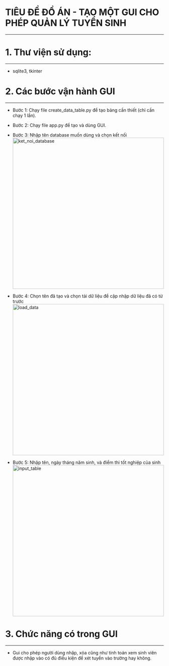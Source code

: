 # TIÊU ĐỀ ĐỒ ÁN - TẠO MỘT GUI CHO PHÉP QUẢN LÝ TUYỂN SINH 
---
# 1. Thư viện sử dụng:
---
- sqlite3, tkinter

# 2. Các bước vận hành GUI
---

  + Bước 1:
    Chạy file create_data_table.py để tạo bảng cần thiết (chỉ cần chạy 1 lần).
    
  + Bước 2:
    Chạy file app.py để tạo và dùng GUI.
    
  + Bước 3:
    Nhập tên database muốn dùng và chọn kết nối
    <img width="480" alt="ket_noi_database" src="https://github.com/user-attachments/assets/a3b9a4ba-3df9-4617-a340-f140dbced662">
    
  + Bước 4:
    Chọn tên đã tạo và chọn tải dữ liệu để cập nhập dữ liệu đã có từ trước
    <img width="480" alt="load_data" src="https://github.com/user-attachments/assets/d171e5ad-792b-46e8-aab4-4ef5aa09d678">
    
  + Bước 5:
    Nhập tên, ngày tháng năm sinh, và điểm thi tốt nghiệp của sinh
    <img width="480" alt="input_table" src="https://github.com/user-attachments/assets/93b180bb-38cb-4042-88ed-002b7cfc8de5">
    
# 3. Chức năng có trong GUI
---

- Gui cho phép người dùng nhập, xóa cũng như tính toán xem sinh viên được nhập vào có đủ điều kiện để xét tuyển vào trường hay không.
